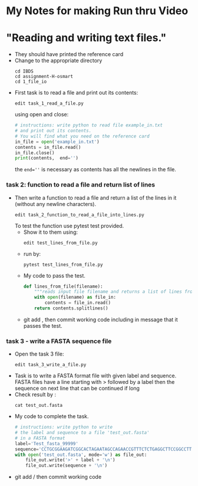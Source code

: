 # My Notes for making Run thru Video 
# "Reading and writing text files."

* They should have printed the reference card
* Change to the appropriate directory
  ```
  cd IBDS
  cd assignment-H-osmart
  cd 1_file_io
  ```
* First task is to read a file and print out its contents:
  ```
  edit task_1_read_a_file.py
  ```
  using open and close:
  ```python
  # instructions: write python to read file example_in.txt
  # and print out its contents.
  # You will find what you need on the reference card
  in_file = open('example_in.txt')
  contents = in_file.read()
  in_file.close()
  print(contents,  end='')
  ```
  the `end=''` is necessary as contents has all the newlines in the file.

### task 2: function to read a file and return list of lines
* Then write a function to read a file and return a list of the lines in it (without any
  newline characters).
  ```
  edit task_2_function_to_read_a_file_into_lines.py
  ```
  To test the function use pytest test provided. 
  * Show it to them using:
    ```
    edit test_lines_from_file.py
    ```
  * run by:
    ```
    pytest test_lines_from_file.py
    ```
  * My code to pass the test.
    ```python
    def lines_from_file(filename):
        """reads input file filename and returns a list of lines from it."""
        with open(filename) as file_in:
            contents = file_in.read()
        return contents.splitlines()
    ```
  * git add , then commit working code including in message that it passes the test. 

### task 3 - write a FASTA sequence file
* Open the task 3 file:
  ```
  edit task_3_write_a_file.py
  ```
* Task is to write a FASTA format file with given label and sequence. FASTA files
  have a line starting with > followed by a label then the sequence on next line
  that can be continued if long
* Check result by :
  ```
  cat test_out.fasta
  ```
* My code to complete the task.
  ```python
  # instructions: write python to write 
  # the label and sequence to a file 'test_out.fasta'
  # in a FASTA format
  label='Test_fasta_99999'
  sequence='CCTGCGGAAGATCGGCACTAGAATAGCCAGAACCGTTTCTCTGAGGCTTCCGGCCTTCCCTCCCACT'
  with open('test_out.fasta', mode='w') as file_out:
      file_out.write('>' + label + '\n')
      file_out.write(sequence + '\n')

  ```
* git add / then commit working code 
